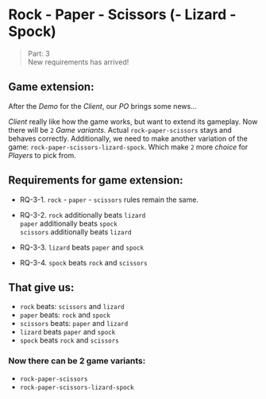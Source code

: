 # Rock - Paper - Scissors (- Lizard - Spock)

> Part: 3  
> New requirements has arrived!

## Game extension:
After the _Demo_ for the _Client_, our _PO_ brings some news... 

_Client_ really like how the game works, but want to extend its gameplay. Now there will be `2` _Game variants_. Actual `rock-paper-scissors` stays and behaves correctly. Additionally, we need to make another variation of the game: `rock-paper-scissors-lizard-spock`. Which make `2` more _choice_ for _Players_ to pick from.

## Requirements for game extension:
- RQ-3-1. `rock` - `paper` - `scissors` rules remain the same.
- RQ-3-2. `rock` additionally beats `lizard`  
  `paper` additionally beats `spock`  
  `scissors` additionally beats `lizard`
  
- RQ-3-3. `lizard` beats `paper` and `spock`
- RQ-3-4. `spock` beats `rock` and `scissors`

## That give us:
- `rock` beats: `scissors` and `lizard`
- `paper` beats: `rock` and `spock`
- `scissors` beats: `paper` and `lizard`
- `lizard` beats `paper` and `spock`
- `spock` beats `rock` and `scissors`
    
### Now there can be 2 game variants:
- `rock-paper-scissors`
- `rock-paper-scissors-lizard-spock`
